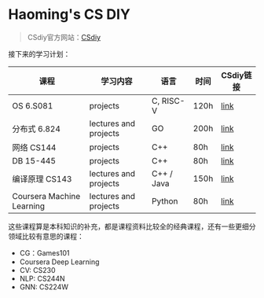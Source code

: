 # Haoming's CS DIY
> CSdiy官方网站：[CSdiy](https://csdiy.wiki/)

接下来的学习计划：

| 课程                      | 学习内容              | 语言       | 时间 | CSdiy链接                                                    |
| ------------------------- | --------------------- | ---------- | ---- | ------------------------------------------------------------ |
| OS 6.S081                 | projects              | C, RISC-V  | 120h | [link](https://csdiy.wiki/%E6%93%8D%E4%BD%9C%E7%B3%BB%E7%BB%9F/MIT6.S081/) |
| 分布式 6.824              | lectures and projects | GO         | 200h | [link](https://csdiy.wiki/%E5%B9%B6%E8%A1%8C%E4%B8%8E%E5%88%86%E5%B8%83%E5%BC%8F%E7%B3%BB%E7%BB%9F/MIT6.824/) |
| 网络 CS144                | projects              | C++        | 80h  | [link](https://csdiy.wiki/%E8%AE%A1%E7%AE%97%E6%9C%BA%E7%BD%91%E7%BB%9C/CS144/) |
| DB 15-445                 | projects              | C++        | 80h  | [link](https://csdiy.wiki/%E6%95%B0%E6%8D%AE%E5%BA%93%E7%B3%BB%E7%BB%9F/15445/) |
| 编译原理 CS143            | lectures and projects | C++ / Java | 150h | [link](https://csdiy.wiki/%E7%BC%96%E8%AF%91%E5%8E%9F%E7%90%86/CS143/) |
| Coursera Machine Learning | lectures and projects | Python     | 80h  | [link](https://csdiy.wiki/%E6%9C%BA%E5%99%A8%E5%AD%A6%E4%B9%A0/ML/) |

这些课程算是本科知识的补充，都是课程资料比较全的经典课程，还有一些更细分领域比较有意思的课程：

* CG：Games101
* Coursera Deep Learning
* CV: CS230
* NLP: CS244N
* GNN: CS224W
